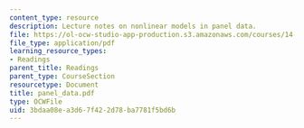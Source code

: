```yaml
---
content_type: resource
description: Lecture notes on nonlinear models in panel data.
file: https://ol-ocw-studio-app-production.s3.amazonaws.com/courses/14-386-new-econometric-methods-spring-2007/3bdaa08ea3d67f422d78ba7781f5bd6b_panel_data.pdf
file_type: application/pdf
learning_resource_types:
- Readings
parent_title: Readings
parent_type: CourseSection
resourcetype: Document
title: panel_data.pdf
type: OCWFile
uid: 3bdaa08e-a3d6-7f42-2d78-ba7781f5bd6b
---
```

